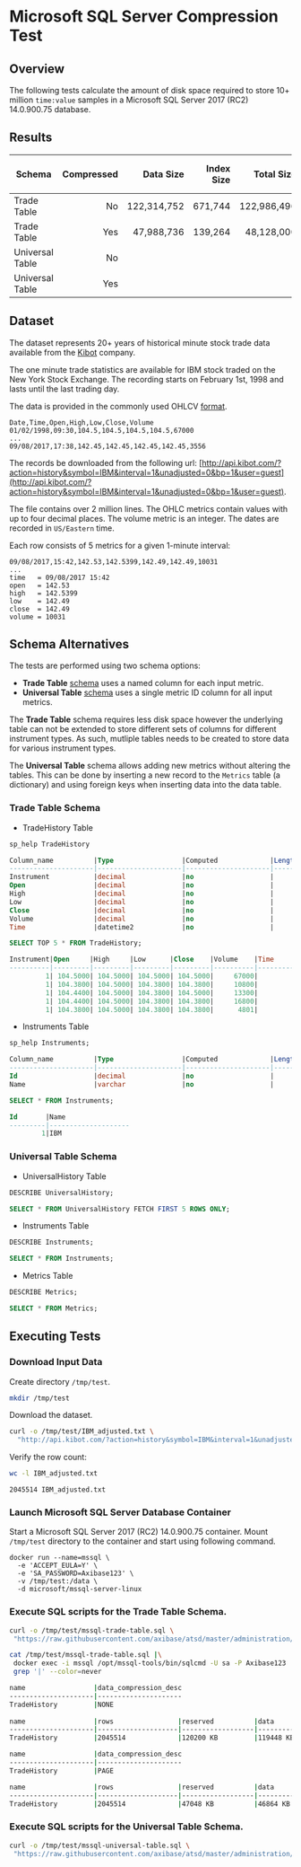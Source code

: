# Microsoft SQL Server Compression Test

## Overview

The following tests calculate the amount of disk space required to store 10+ million `time:value` samples in a Microsoft SQL Server 2017 (RC2) 14.0.900.75 database. 

## Results

| **Schema** | **Compressed** | **Data Size** | **Index Size** | **Total Size** | **Row Count** | **Bytes per Row** | **Bytes per Sample** |
|---|---:|---:|---:|---:|---:|---:|---:|
| Trade Table | No | 122,314,752 | 671,744 | 122,986,496 | 2,045,514 | 60.1 | 12.0 |
| Trade Table | Yes | 47,988,736 | 139,264 | 48,128,000 | 2,045,514 | 23.6 | 4.7 |
| Universal Table | No |  |  |  | 10,227,570 |  |  |
| Universal Table | Yes |  |  |  | 10,227,570 |  |  |

## Dataset

The dataset represents 20+ years of historical minute stock trade data available from the [Kibot](http://www.kibot.com/buy.aspx) company.

The one minute trade statistics are available for IBM stock traded on the New York Stock Exchange. The recording starts on February 1st, 1998 and lasts until the last trading day. 

The data is provided in the commonly used OHLCV [format](http://www.kibot.com/support.aspx#data_format).

```csv
Date,Time,Open,High,Low,Close,Volume
01/02/1998,09:30,104.5,104.5,104.5,104.5,67000
...
09/08/2017,17:38,142.45,142.45,142.45,142.45,3556
```

The records be downloaded from the following url: [http://api.kibot.com/?action=history&symbol=IBM&interval=1&unadjusted=0&bp=1&user=guest](http://api.kibot.com/?action=history&symbol=IBM&interval=1&unadjusted=0&bp=1&user=guest).

The file contains over 2 million lines. The OHLC metrics contain values with up to four decimal places. The volume metric is an integer. The dates are recorded in `US/Eastern` time.

Each row consists of 5 metrics for a given 1-minute interval:

```
09/08/2017,15:42,142.53,142.5399,142.49,142.49,10031
...
time   = 09/08/2017 15:42
open   = 142.53
high   = 142.5399
low    = 142.49
close  = 142.49
volume = 10031
```

## Schema Alternatives

The tests are performed using two schema options: 

* **Trade Table** [schema](mssql-trade-table.sql) uses a named column for each input metric.
* **Universal Table** [schema](mssql-universal-table.sql) uses a single metric ID column for all input metrics.

The **Trade Table** schema requires less disk space however the underlying table can not be extended to store different sets of columns for different instrument types. As such, mutliple tables needs to be created to store data for various instrument types.

The **Universal Table** schema allows adding new metrics without altering the tables. This can be done by inserting a new  record to the `Metrics` table (a dictionary) and using foreign keys when inserting data into the data table.

### **Trade Table** Schema

* TradeHistory Table

```sql
sp_help TradeHistory

Column_name          |Type                 |Computed             |Length     |Prec |Scale|Nullable             |TrimTrailingBlanks   |FixedLenNullInSource |Collation            
---------------------|---------------------|---------------------|-----------|-----|-----|---------------------|---------------------|---------------------|---------------------
Instrument           |decimal              |no                   |          5|7    |0    |no                   |(n/a)                |(n/a)                |NULL                 
Open                 |decimal              |no                   |          5|7    |4    |yes                  |(n/a)                |(n/a)                |NULL                 
High                 |decimal              |no                   |          5|7    |4    |yes                  |(n/a)                |(n/a)                |NULL                 
Low                  |decimal              |no                   |          5|7    |4    |yes                  |(n/a)                |(n/a)                |NULL                 
Close                |decimal              |no                   |          5|7    |4    |yes                  |(n/a)                |(n/a)                |NULL                 
Volume               |decimal              |no                   |          5|8    |0    |yes                  |(n/a)                |(n/a)                |NULL                 
Time                 |datetime2            |no                   |          6|19   |0    |no                   |(n/a)                |(n/a)                |NULL                 

SELECT TOP 5 * FROM TradeHistory;

Instrument|Open     |High     |Low      |Close    |Volume    |Time                                  
----------|---------|---------|---------|---------|----------|--------------------------------------
         1| 104.5000| 104.5000| 104.5000| 104.5000|     67000|                   1998-01-02 09:30:00
         1| 104.3800| 104.5000| 104.3800| 104.3800|     10800|                   1998-01-02 09:31:00
         1| 104.4400| 104.5000| 104.3800| 104.5000|     13300|                   1998-01-02 09:32:00
         1| 104.4400| 104.5000| 104.3800| 104.3800|     16800|                   1998-01-02 09:33:00
         1| 104.3800| 104.5000| 104.3800| 104.3800|      4801|                   1998-01-02 09:34:00
```

* Instruments Table

```sql
sp_help Instruments;

Column_name          |Type                 |Computed             |Length     |Prec |Scale|Nullable             |TrimTrailingBlanks   |FixedLenNullInSource |Collation            
---------------------|---------------------|---------------------|-----------|-----|-----|---------------------|---------------------|---------------------|---------------------
Id                   |decimal              |no                   |          5|7    |0    |no                   |(n/a)                |(n/a)                |NULL                 
Name                 |varchar              |no                   |         20|     |     |yes                  |no                   |yes                  |SQL_Latin1_General_CP

SELECT * FROM Instruments;

Id       |Name                
---------|--------------------
        1|IBM                 
```

### **Universal Table** Schema

* UniversalHistory Table

```sql
DESCRIBE UniversalHistory;

SELECT * FROM UniversalHistory FETCH FIRST 5 ROWS ONLY;

```

* Instruments Table

```sql
DESCRIBE Instruments;

SELECT * FROM Instruments;

```

* Metrics Table

```sql
DESCRIBE Metrics;

SELECT * FROM Metrics;

```

## Executing Tests

### Download Input Data

Create directory `/tmp/test`.

```sh
mkdir /tmp/test
```

Download the dataset.

```sh
curl -o /tmp/test/IBM_adjusted.txt \
  "http://api.kibot.com/?action=history&symbol=IBM&interval=1&unadjusted=0&bp=1&user=guest"
```

Verify the row count:

```sh
wc -l IBM_adjusted.txt
```

```
2045514 IBM_adjusted.txt
```

### Launch Microsoft SQL Server Database Container

Start a Microsoft SQL Server 2017 (RC2) 14.0.900.75 container.
Mount `/tmp/test` directory to the container and start using following command.

```properties
docker run --name=mssql \
  -e 'ACCEPT_EULA=Y' \
  -e 'SA_PASSWORD=Axibase123' \
  -v /tmp/test:/data \
  -d microsoft/mssql-server-linux
```

### Execute SQL scripts for the **Trade Table** Schema.

```sh
curl -o /tmp/test/mssql-trade-table.sql \
 "https://raw.githubusercontent.com/axibase/atsd/master/administration/compaction/mssql-trade-table.sql"
```

```sh
cat /tmp/test/mssql-trade-table.sql |\
 docker exec -i mssql /opt/mssql-tools/bin/sqlcmd -U sa -P Axibase123 | \
 grep '|' --color=never
```

```sh
name                 |data_compression_desc
---------------------|---------------------
TradeHistory         |NONE                
 
name                 |rows                |reserved          |data              |index_size        |unused            
---------------------|--------------------|------------------|------------------|------------------|------------------
TradeHistory         |2045514             |120200 KB         |119448 KB         |656 KB            |96 KB             

name                 |data_compression_desc
---------------------|---------------------
TradeHistory         |PAGE                 

name                 |rows                |reserved          |data              |index_size        |unused            
---------------------|--------------------|------------------|------------------|------------------|------------------
TradeHistory         |2045514             |47048 KB          |46864 KB          |136 KB            |48 KB             

```

### Execute SQL scripts for the **Universal Table** Schema.

```sh
curl -o /tmp/test/mssql-universal-table.sql \
 "https://raw.githubusercontent.com/axibase/atsd/master/administration/compaction/mssql-universal-table.sql"
```

```sh

```

```sh

```
